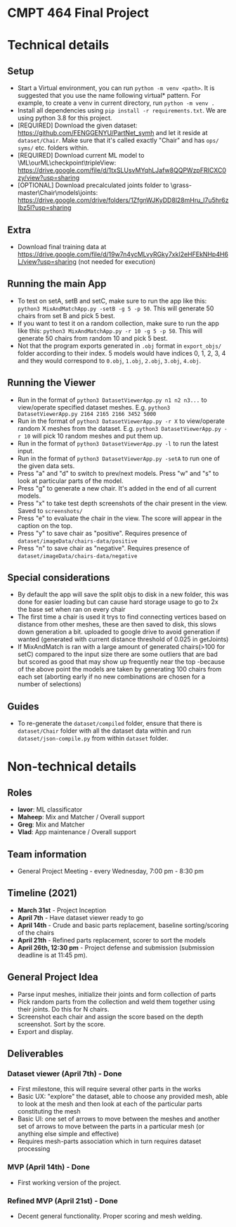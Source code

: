 # CMPT 464 Final Project

# Technical details

## Setup
- Start a Virtual environment, you can run `python -m venv <path>`. It is suggested that you use the name following virtual* pattern.
For example, to create a venv in current directory, run `python -m venv .`
- Install all dependencies using `pip install -r requirements.txt`. We are using python 3.8 for this project.
- [REQUIRED] Download the given dataset: https://github.com/FENGGENYU/PartNet_symh and let it reside at `dataset/Chair`. Make sure that it's called exactly "Chair" and has `ops/ syms/` etc. folders within.
- [REQUIRED] Download current ML model to \ML\ourML\checkpoint\tripleView: https://drive.google.com/file/d/1txSLUsvMYqhLJafw8QQPWzpFRICXC0zy/view?usp=sharing
- [OPTIONAL] Download precalculated joints folder to \grass-master\Chair\models\joints: https://drive.google.com/drive/folders/1ZfgnWJKyDD8l28mHru_l7u5hr6zIbz5I?usp=sharing

## Extra
- Download final training data at https://drive.google.com/file/d/19w7n4ycMLvyRGky7xkI2eHFEkNHp4H6L/view?usp=sharing (not needed for execution)

## Running the main App
- To test on setA, setB and setC, make sure to run the app like this: `python3 MixAndMatchApp.py -setB -g 5 -p 50`. This will generate 50 chairs from set B and pick 5 best.
- If you want to test it on a random collection, make sure to run the app like this: `python3 MixAndMatchApp.py -r 10 -g 5 -p 50`. This will generate 50 chairs from random 10 and pick 5 best.
- Not that the program exports generated in `.obj` format in `export_objs/` folder according to their index. 5 models would have indices 0, 1, 2, 3, 4 and they would correspond to `0.obj`, `1.obj`, `2.obj`, `3.obj`, `4.obj`.

## Running the Viewer
- Run in the format of `python3 DatasetViewerApp.py n1 n2 n3...` to view/operate specified dataset meshes. E.g. `python3 DatasetViewerApp.py 2164 2165 2166 3452 5000`
- Run in the format of `python3 DatasetViewerApp.py -r X` to view/operate random X meshes from the dataset. E.g. `python3 DatasetViewerApp.py -r 10` will pick 10 random meshes and put them up.
- Run in the format of `python3 DatasetViewerApp.py -l` to run the latest input.
- Run in the format of `python3 DatasetViewerApp.py -setA` to run one of the given data sets.
- Press "a" and "d" to switch to prev/next models. Press "w" and "s" to look at particular parts of the model.
- Press "g" to generate a new chair. It's added in the end of all current models.
- Press "x" to take test depth screenshots of the chair present in the view. Saved to `screenshots/`
- Press "e" to evaluate the chair in the view. The score will appear in the caption on the top.
- Press "y" to save chair as "positive". Requires presence of `dataset/imageData/chairs-data/positive`
- Press "n" to save chair as "negative". Requires presence of `dataset/imageData/chairs-data/negative`

## Special considerations
- By default the app will save the split objs to disk in a new folder, this was done for easier loading but can cause hard storage usage to go to 2x the base set when ran on every chair
- The first time a chair is used it trys to find connecting vertices based on distance from other meshes, these are then saved to disk, this slows down generation a bit. uploaded to google drive to avoid generation if wanted (generated with current distance threshold of 0.025 in getJoints)
- If MixAndMatch is ran with a large amount of generated chairs(>100 for setC) compared to the input size there are some outliers that are bad but scored as good that may show up frequently near the top
-because of the above point the models are taken by generating 100 chairs from each set (aborting early if no new combinations are chosen for a number of selections)

## Guides

- To re-generate the `dataset/compiled` folder, ensure that there is `dataset/Chair` folder with all the dataset data within and run `dataset/json-compile.py` from within `dataset` folder.

# Non-technical details

## Roles

- **Iavor**: ML classificator
- **Maheep**: Mix and Matcher / Overall support
- **Greg**: Mix and Matcher
- **Vlad**: App maintenance / Overall support

## Team information

- General Project Meeting - every Wednesday, 7:00 pm - 8:30 pm

## Timeline (2021)

- **March 31st** - Project Inception
- **April 7th** - Have dataset viewer ready to go
- **April 14th** - Crude and basic parts replacement, baseline sorting/scoring of the chairs
- **April 21th** - Refined parts replacement, scorer to sort the models
- **April 26th, 12:30 pm** - Project defense and submission (submission deadline is at 11:45 pm).

## General Project Idea

- Parse input meshes, initialize their joints and form collection of parts
- Pick random parts from the collection and weld them together using their joints. Do this for N chairs.
- Screenshot each chair and assign the score based on the depth screenshot. Sort by the score.
- Export and display.

## Deliverables

### Dataset viewer (April 7th) - Done

- First milestone, this will require several other parts in the works
- Basic UX: "explore" the dataset, able to choose any provided mesh, able to look at the mesh and then look at each of the particular parts constituting the mesh
- Basic UI: one set of arrows to move between the meshes and another set of arrows to move between the parts in a particular mesh (or anything else simple and effective)
- Requires mesh-parts association which in turn requires dataset processing

### MVP (April 14th) - Done

- First working version of the project.

### Refined MVP (April 21st) - Done

- Decent general functionality. Proper scoring and mesh welding.
